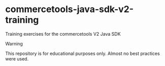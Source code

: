 # commercetools-java-sdk-v2-training
Training exercises for the commercetools V2 Java SDK

> [!WARNING]
> This repository is for educational purposes only. Almost no best practices were used.
